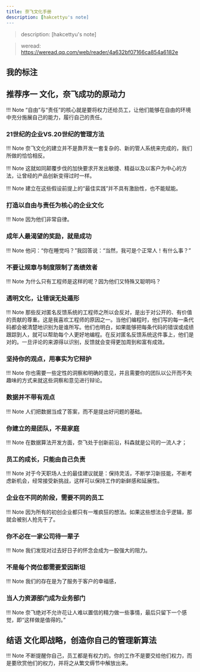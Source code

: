 ```yaml
---
title: 奈飞文化手册
description: [hakcettyu's note]
---
```


> description: [hakcettyu's note]

> weread: https://weread.qq.com/web/reader/4a632bf07166ca854a6182e

## 我的标注

## 推荐序一 文化，奈飞成功的原动力

!!! Note 
    “自由”与“责任”的核心就是要将权力还给员工，让他们能够在自由的环境中充分施展自己的能力，履行自己的责任。


### 21世纪的企业VS.20世纪的管理方法

!!! Note 
    奈飞文化的建立并不是靠开发一套复杂的、新的管人系统来完成的，我们所做的恰恰相反。

!!! Note 
    这就如同颠覆步伐的加快要求开发出敏捷、精益以及以客户为中心的方法，让曾经的产品创新变得过时一样。

!!! Note 
    建立在这些假设前提上的“最佳实践”并不具有激励性，也不能赋能。


### 打造以自由与责任为核心的企业文化

!!! Note 
    因为他们非常自律。

### 成年人最渴望的奖励，就是成功

!!! Note 
    他问：“你在睡觉吗？”我回答说：“当然，我可是个正常人！有什么事？”

### 不要让规章与制度限制了高绩效者

!!! Note 
    为什么只有工程师是这样的呢？因为他们又特殊又聪明吗？


### 透明文化，让错误无处遁形

!!! Note 
    那些反对匿名反馈系统的工程师之所以会反对，是出于对公开的、有价值的贡献的尊重。这是我喜欢工程师的原因之一。当他们编程时，他们写的每一条代码都会被清楚地识别为是谁所写。他们也明白，如果能够把每条代码的错误或成绩跟踪到人，就可以帮助每个人更好地编程。在反对匿名反馈系统这件事上，他们是对的。一旦评论的来源得以识别，反馈就会变得更加周到和富有成效。


### 坚持你的观点，用事实为它辩护

!!! Note 
    你也需要一些定性的洞察和明确的意见，并且需要你的团队以公开而不失趣味的方式来就这些洞察和意见进行辩论。


### 数据并不带有观点

!!! Note 
    人们把数据当成了答案，而不是提出好问题的基础。

### 你建立的是团队，不是家庭

!!! Note 
    在数据算法开发方面，奈飞处于创新前沿，科森就是公司的一流人才；

### 员工的成长，只能由自己负责

!!! Note 
    对于今天职场人士的最佳建议就是：保持灵活，不断学习新技能，不断考虑新机会，经常接受新挑战，这样可以保持工作的新鲜感和延展性。

### 企业在不同的阶段，需要不同的员工

!!! Note 
    因为所有的初创企业都只有一堆疯狂的想法。如果这些想法合乎逻辑，那就会被别人抢先干了。

### 你不必在一家公司待一辈子

!!! Note 
    我们发现对过去好日子的怀念会成为一股强大的阻力。

### 不是每个岗位都需要爱因斯坦

!!! Note 
    我们的存在是为了服务于客户的幸福感，

### 当人力资源部门成为业务部门

!!! Note 
    奈飞绝对不允许花让人难以置信的精力做一些事情，最后只留下一个感觉，即“这样做是值得的。”


## 结语 文化即战略，创造你自己的管理新算法

!!! Note 
    不断提醒你自己，员工都是有权力的。你的工作不是要交给他们权力，而是要欣赏他们的权力，并将之从繁文缛节中解放出来。


